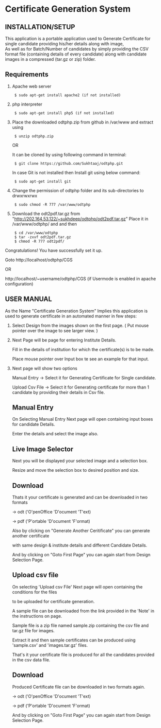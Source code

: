Certificate Generation System
=============================

INSTALLATION/SETUP
------------------

This application is a portable application used to Generate Certificate for single candidate providing his/her details along with image,  
As well as for Batch/Number of candidates by simply providing the CSV format file (containing details of every candidate) along with candidate images in a compressed (tar.gz or zip) folder.

Requirements 
------------
1. Apache web server


        $ sudo apt-get install apache2 (if not installed)

2. php interpreter


        $ sudo apt-get install php5 (if not installed)

2. Place the downloaded odtphp.zip from github in /var/www and extract using


        $ unzip odtphp.zip 
   OR
      
      It can be cloned by using following command in terminal:

        $ git clone https://github.com/Sukhtaaj/odtphp.git

      In case Git is not installed then Install git using below command:

        $ sudo apt-get install git

3. Change the permission of odtphp folder and its sub-directories to drwxrwxrwx


        $ sudo chmod -R 777 /var/www/odtphp

4. Download the odt2pdf.tar.gz from "http://202.164.53.122/~sukhdeep/odtphp/odt2pdf.tar.gz"
   Place it in /var/www/odtphp/ and and then


        $ cd /var/www/odtphp	
        $ tar -zxvf odt2pdf.tar.gz
        $ chmod -R 777 odt2pdf/

Congratulations! You have successfully set it up.

Goto 
http://localhost/odtphp/CGS

OR

http://localhost/~username/odtphp/CGS (if Usermode is enabled in apache configuration)


USER MANUAL
-----------

As the Name "Certificate Generation System" Implies this application is used to 
generate certificate in an automated manner in few steps: 

1. Select Design from the images shown on the first page.
   ( Put mouse pointer over the image to see larger view. )

2. Next Page will be page for entering Institute Details.
   
   Fill in the details of institution for which the certificate(s) is to be made.
   
   Place mouse pointer over Input box te see an example for that input.

3. Next page will show two options
   
   Manual Entry    -> Select it for Generating Certificate for Single candidate.
   
   Upload Csv File -> Select it for Generating certificate for more than 1 candidate by providing their details in Csv file.

 
    Manual Entry 
    ------------

      On Selecting Manual Entry Next page will open containing input boxes for candidate Details.
      
      Enter the details and select the image also.
  
      Live Image Selector
      -------------------
      Next you will be displayed your selected image and a selection box.
      
      Resize and move the selection box to desired position and size.
 
      Download
      --------
      Thats it your certificate is generated and can be downloaded in two formats
      
      -> odt ('O'penOffice 'D'ocument 'T'ext)
      
      -> pdf ('P'ortable 'D'ocument 'F'ormat)

      Also by clicking on "Generate Another Ceritificate" you can generate another certificate 
      
      with same design & institute details and different Candidate Details.

      And by clicking on "Goto First Page" you can again start from Design Selection Page.


    Upload csv file
    ---------------

      On selecting 'Upload csv File' Next page will open containing the conditions for the files
      
      to be uploaded for certificate generation.
      
      A sample file can be downloaded from the link provided in the 'Note' in the instructions on page.

      Sample file is a zip file named sample.zip containing the csv file and tar.gz file for images.
      
      Extract it and then sample certificates can be produced using 'sample.csv' and 'images.tar.gz' files.

      That's it your certificate file is produced for all the candidates provided in the csv data file.
      
      Download
      --------
      
      Produced Certificate file can be downloaded in two formats again.
      
      -> odt ('O'penOffice 'D'ocument 'T'ext)
      
      -> pdf ('P'ortable 'D'ocument 'F'ormat)
      
      And by clicking on "Goto First Page" you can again start from Design Selection Page.
